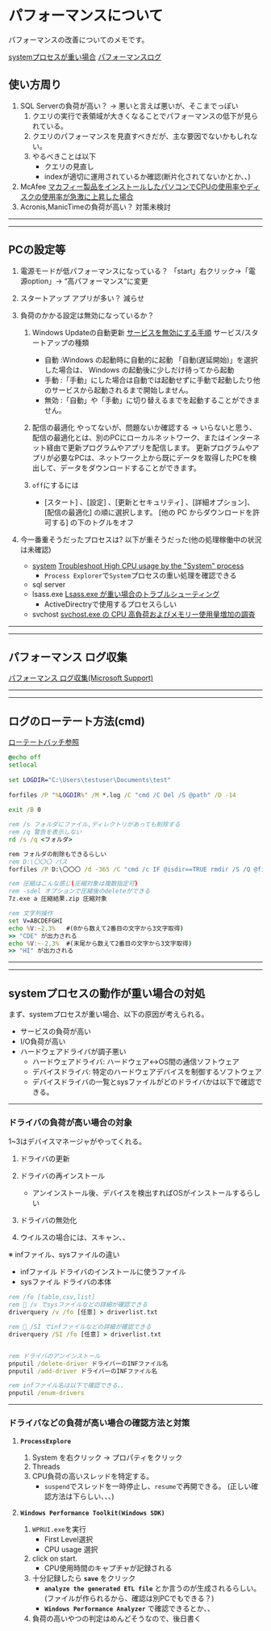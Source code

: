 # パフォーマンスについて

パフォーマンスの改善についてのメモです。

[systemプロセスが重い場合](#system)
[パフォーマンスログ](#performance)

## 使い方周り

1. SQL Serverの負荷が高い？ -> 悪いと言えば悪いが、そこまでっぽい
    1. クエリの実行で表領域が大きくなることでパフォーマンスの低下が見られている。
    2. クエリのパフォーマンスを見直すべきだが、主な要因でないかもしれない。
    3. やるべきことは以下
        - クエリの見直し
        - indexが適切に運用されているか確認(断片化されてないかとか、、)
2. McAfee
    [マカフィー製品をインストールしたパソコンでCPUの使用率やディスクの使用率が急激に上昇した場合](https://www.mcafee.com/support/?locale=ja-JP&articleId=TS102870&page=shell&shell=article-view)
3. Acronis,ManicTimeの負荷が高い？
    対策未検討

---
---

## PCの設定等

1. 電源モードが低パフォーマンスになっている？
    「start」右クリック->「電源option」-> “高パフォーマンス“に変更
2. スタートアップ アプリが多い？
    減らせ

3. 負荷のかかる設定は無効になっているか？
    1. Windows Updateの自動更新
        [サービスを無効にする手順](https://itojisan.xyz/trouble/13235/)
        サービス/スタートアップの種類
        - 自動 :Windows の起動時に自動的に起動
            「自動(遅延開始)」を選択した場合は、 Windows の起動後に少しだけ待ってから起動
        - 手動 :「手動」にした場合は自動では起動せずに手動で起動したり他のサービスから起動されるまで開始しません。
        - 無効 :「自動」や「手動」に切り替えるまでを起動することができません。

    2. 配信の最適化 やってないが、問題ないか確認する -> いらないと思う、
        配信の最適化とは、別のPCにローカルネットワーク、またはインターネット経由で更新プログラムやアプリを配信します。 更新プログラムやアプリが必要なPCは、ネットワーク上から既にデータを取得したPCを検出して、データをダウンロードすることができます。

    3. `off`にするには
        - [スタート] 、[設定] 、[更新とセキュリティ] 、[詳細オプション]、[配信の最適化] の順に選択します。 [他の PC からダウンロードを許可する] の下のトグルをオフ

4. 今一番重そうだったプロセスは?
    以下が重そうだった(他の処理稼働中の状況は未確認)
    - [system](#system)
        [Troubleshoot High CPU usage by the "System" process](https://superuser.com/questions/527401/troubleshoot-high-cpu-usage-by-the-system-process)
        - `Process Explorer`で`System`プロセスの重い処理を確認できる
    - sql server
    - lsass.exe
    [Lsass.exe が重い場合のトラブルシューティング](https://learn.microsoft.com/ja-jp/troubleshoot/windows-server/identity/troubleshoot-high-lsass.exe-cpu-utilization)
        - ActiveDirectryで使用するプロセスらしい
    - svchost
        [svchost.exe の CPU 高負荷およびメモリー使用量増加の調査](https://jpwinsup.github.io/blog/2021/02/08/Performance/SystemResource/SeparatingSvcHostServices/)

---
---

## <a name=performance>パフォーマンス ログ収集</a>

[パフォーマンス ログ収集(Microsoft Support)](https://jpwinsup.github.io/blog/2021/06/07/Performance/SystemResource/PerformanceLogging/)

---
---

## <a name=logrotate>ログのローテート方法(cmd)</a>

[ローテートバッチ参照](https://beyondjapan.com/blog/2023/03/winlogrotate/)

```bat
@echo off
setlocal
 
set LOGDIR="C:\Users\testuser\Documents\test"
 
forfiles /P "%LOGDIR%" /M *.log /C "cmd /C Del /S @path" /D -14
 
exit /B 0
```

```bat
rem /s フォルダにファイル,ディレクトリがあっても削除する
rem /q 警告を表示しない
rd /s /q <フォルダ>

rem フォルダの削除もできるらしい
rem D:\〇〇〇 パス
forfiles /P D:\〇〇〇 /d -365 /C "cmd /c IF @isdir==TRUE rmdir /S /Q @file"

rem 圧縮はこんな感じ(圧縮対象は複数指定可)
rem -sdel オプションで圧縮後のdeleteができる
7z.exe a 圧縮結果.zip 圧縮対象

rem 文字列操作
set V=ABCDEFGHI
echo %V:~2,3%   #(0から数えて2番目の文字から3文字取得)
>> "CDE" が出力される
echo %V:~-2,3%  #(末尾から数えて2番目の文字から3文字取得)
>> "HI" が出力される

```

---
---

## <a name=system>systemプロセスの動作が重い場合の対処</a>

まず、systemプロセスが重い場合、以下の原因が考えられる。

- サービスの負荷が高い
- I/O負荷が高い
- ハードウェアドライバが調子悪い
  - ハードウェアドライバ: ハードウェア↔︎OS間の通信ソフトウェア
  - デバイスドライバ: 特定のハードウェアデバイスを制御するソフトウェア
  - デバイスドライバの一覧とsysファイルがどのドライバかは以下で確認できる。

---

### **ドライバの負荷が高い場合の対象**

1~3はデバイスマネージャがやってくれる。

1. ドライバの更新
2. ドライバの再インストール
    - アンインストール後、デバイスを検出すればOSがインストールするらしい
3. ドライバの無効化

4. ウイルスの場合には、スキャン、、

※ infファイル、sysファイルの違い

- infファイル ドライバのインストールに使うファイル
- sysファイル ドライバの本体

```bat
rem /fo [table,csv,list]
rem 🌟 /v でsysファイルなどの詳細が確認できる
driverquery /v /fo [任意] > driverlist.txt

rem 🌟 /SI でinfファイルなどの詳細が確認できる
driverquery /SI /fo [任意] > driverlist.txt


rem ドライバのアンインストール
pnputil /delete-driver ドライバーのINFファイル名
pnputil /add-driver ドライバーのINFファイル名

rem infファイル名は以下で確認できる、、
pnputil /enum-drivers
```

---

### ドライバなどの負荷が高い場合の確認方法と対策

1. **`ProcessExplore`**
    1. System を右クリック -> プロパティをクリック
    2. Threads
    3. CPU負荷の高いスレッドを特定する。
        - `suspend`でスレッドを一時停止し、`resume`で再開できる。
    (正しい確認方法は下らしい、、、)

2. **`Windows Performance Toolkit(Windows SDK)`**
    1. `WPRUI.exe`を実行
        - First Level選択
        - CPU usage 選択
    2. click on start.
        - CPU使用時間のキャプチャが記録される
    3. 十分記録したら **`save`** をクリック
        - **`analyze the generated ETL file`** とか言うのが生成されるらしい。
        (ファイルが作られるから、確認は別PCでもできる？)
        - **`Windows Performance Analyzer`** で確認できるとか、、
    4. 負荷の高いやつの判定はめんどそうなので、後日書く
